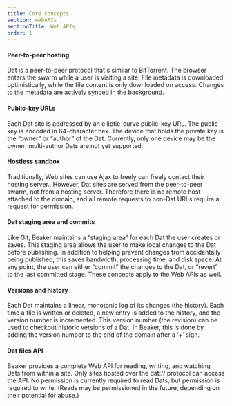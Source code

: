 ```yaml
---
title: Core concepts
section: webAPIs
sectionTitle: Web APIs
order: 1
---
```


#### Peer-to-peer hosting

Dat is a peer-to-peer protocol that's similar to BitTorrent. The browser enters the swarm while a user is visiting a site. File metadata is downloaded optimistically, while the file content is only downloaded on access. Changes to the metadata are actively synced in the background.

#### Public-key URLs

Each Dat site is addressed by an elliptic-curve public-key URL. The public key is encoded in 64-character hex. The device that holds the private key is the “owner” or “author” of the Dat. Currently, only one device may be the owner; multi-author Dats are not yet supported.

#### Hostless sandbox

Traditionally, Web sites can use Ajax to freely can freely contact  their hosting server.. However, Dat sites are served from the peer-to-peer swarm, not from a hosting server. Therefore there is no remote host attached to the domain, and all remote requests to non-Dat URLs require a request for permission.

#### Dat staging area and commits

Like Git, Beaker maintains a “staging area” for each Dat the user creates or saves. This staging area allows the user to make local changes to the Dat before publishing. In addition to helping prevent changes from accidentally being published, this saves bandwidth, processing time, and disk space. At any point, the user can either “commit” the changes to the Dat, or “revert” to the last committed stage. These concepts apply to the Web APIs as well.

#### Versions and history

Each Dat maintains a linear, monotonic log of its changes (the history). Each time a file is written or deleted, a new entry is added to the history, and the version number is incremented. This version number (the revision) can be used to checkout historic versions of a Dat. In Beaker, this is done by adding the version number to the end of the domain after a ‘+’ sign.

#### Dat files API

Beaker provides a complete Web API for reading, writing, and watching Dats from within a site. Only sites hosted over the dat:// protocol can access the API. No permission is currently required to read Dats, but permission is required to write. (Reads may be permissioned in the future, depending on their potential for abuse.)